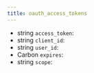 ```yaml
---
title: oauth_access_tokens  
---
```


- string `access_token`:
- string `client_id`:
- string `user_id`:
- Carbon `expires`:
- string `scope`:
